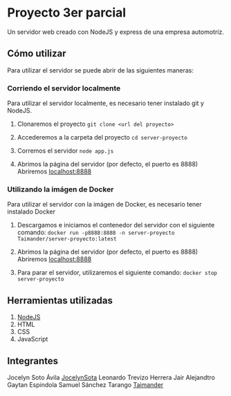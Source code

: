 # Proyecto 3er parcial

Un servidor web creado con NodeJS y express de una empresa automotríz.

## Cómo utilizar

Para utilizar el servidor se puede abrir de las siguientes maneras:

### Corriendo el servidor localmente

Para utilizar el servidor localmente, es necesario tener instalado git y NodeJS.

1. Clonaremos el proyecto
`git clone <url del proyecto>`

2. Accederemos a la carpeta del proyecto
`cd server-proyecto`

3. Corremos el servidor
`node app.js`

4. Abrimos la página del servidor (por defecto, el puerto es 8888)
Abriremos [localhost:8888](http://localhost:8888)

### Utilizando la imágen de Docker

Para utilizar el servidor con la imágen de Docker, es necesario tener instalado Docker

1. Descargamos e iniciamos el contenedor del servidor con el siguiente comando:
`docker run -p8888:8888 -n server-proyecto Taimander/server-proyecto:latest`

2. Abrimos la página del servidor (por defecto, el puerto es 8888)
Abriremos [localhost:8888](http://localhost:8888)

3. Para parar el servidor, utilizaremos el siguiente comando:
`docker stop server-proyecto`

## Herramientas utilizadas

1. [NodeJS](https://nodejs.org)
2. HTML
3. CSS
4. JavaScript

## Integrantes

Jocelyn Soto Ávila [JocelynSota](https://github.com/JocelynSota)
Leonardo Trevizo Herrera
Jair Alejandtro Gaytan Espindola
Samuel Sánchez Tarango [Taimander](https://github.com/Taimander)
